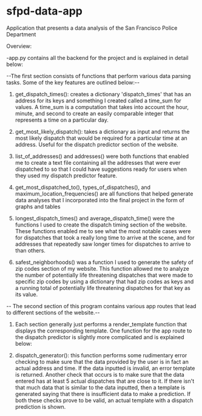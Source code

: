 # sfpd-data-app
Application that presents a data analysis of the San Francisco Police Department

Overview:

-app.py contains all the backend for the project and is explained in detail below:

--The first section consists of functions that perform various data parsing tasks. Some of the key features are outlined below:--
  
1. get_dispatch_times(): creates a dictionary 'dispatch_times' that has an address for its keys and something I created called a time_sum for values. A time_sum is a computation that takes into account the hour, minute, and second to create an easily comparable integer that represents a time on a particular day.
    
2. get_most_likely_dispatch(): takes a dictionary as input and returns the most likely dispatch that would be required for a particular time at an address. Useful for the dispatch predictor section of the website.
    
3. list_of_addresses() and addresses() were both functions that enabled me to create a text file containing all the addresses that were ever dispatched to so that I could have suggestions ready for users when they used my dispatch predictor feature.
    
4. get_most_dispatched_to(), types_of_dispatches(), and maximum_location_frequencies() are all functions that helped generate data analyses that I incorporated into the final project in the form of graphs and tables
    
5. longest_dispatch_times() and average_dispatch_time() were the functions I used to create the dispatch timing section of the website. These functions enabled me to see what the most notable cases were for dispatches that took a really long time to arrive at the scene, and for addresses that repeatedly saw longer times for dispatches to arrive to than others.
    
6. safest_neighborhoods() was a function I used to generate the safety of zip codes section of my website. This function allowed me to analyze the number of potentially life threatening dispatches that were made to specific zip codes by using a dictionary that had zip codes as keys and a running total of potentially life threatening dispatches for that key as its value.
    
-- The second section of this program contains various app routes that lead to different sections of the website.--

1. Each section generally just performs a render_template function that displays the corresponding template. One function for the app route to the dispatch predictor is slightly more complicated and is explained below:
      
2. dispatch_generator(): this function performs some rudimentary error checking to make sure that the data provided by the user is in fact an actual address and time. If the data inputted is invalid, an error template is returned. Another check that occurs is to make sure that the data entered has at least 5 actual dispatches that are close to it. If there isn't that much data that is similar to the data inputted, then a template is generated saying that there is insufficient data to make a prediction. If both these checks prove to be valid, an actual template with a dispatch prediction is shown.
